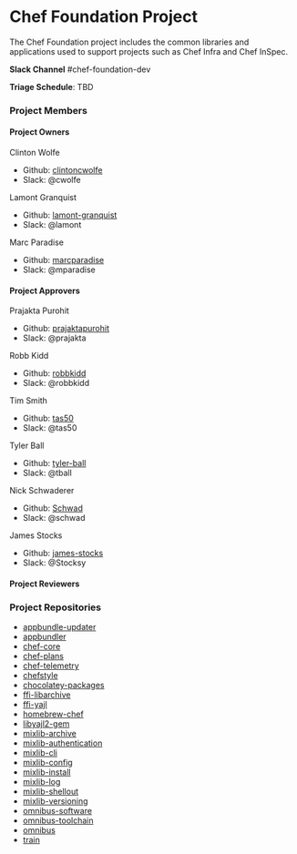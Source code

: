 # Chef Foundation Project

The Chef Foundation project includes the common libraries and applications used to support projects such as Chef Infra and Chef InSpec.

**Slack Channel** #chef-foundation-dev

**Triage Schedule**: TBD

### Project Members

#### Project Owners

Clinton Wolfe
  - Github: [clintoncwolfe](https://github.com/clintoncwolfe)
  - Slack: @cwolfe

Lamont Granquist
  - Github: [lamont-granquist](https://github.com/lamont-granquist)
  - Slack: @lamont

Marc Paradise
  - Github: [marcparadise](https://github.com/marcparadise)
  - Slack: @mparadise

#### Project Approvers

Prajakta Purohit
  - Github: [prajaktapurohit](https://github.com/prajaktapurohit)
  - Slack: @prajakta

Robb Kidd
  - Github: [robbkidd](https://github.com/robbkidd)
  - Slack: @robbkidd

Tim Smith
  - Github: [tas50](https://github.com/tas50)
  - Slack: @tas50

Tyler Ball
  - Github: [tyler-ball](https://github.com/tyler-ball)
  - Slack: @tball

Nick Schwaderer
 - Github: [Schwad](https://github.com/Schwad)
 - Slack: @schwad

James Stocks
  - Github: [james-stocks](https://github.com/james-stocks)
  - Slack: @Stocksy

#### Project Reviewers

### Project Repositories

- [appbundle-updater](https://github.com/chef/appbundle-updater)
- [appbundler](https://github.com/chef/appbundler)
- [chef-core](https://github.com/chef/chef-core)
- [chef-plans](https://github.com/chef/chef-plans)
- [chef-telemetry](https://github.com/chef/chef-telemetry)
- [chefstyle](https://github.com/chef/chefstyle)
- [chocolatey-packages](https://github.com/chef/chocolatey-packages)
- [ffi-libarchive](https://github.com/chef/ffi-libarchive)
- [ffi-yajl](https://github.com/chef/ffi-yajl)
- [homebrew-chef](https://github.com/chef/homebrew-chef)
- [libyajl2-gem](https://github.com/chef/libyajl2-gem)
- [mixlib-archive](https://github.com/chef/mixlib-archive)
- [mixlib-authentication](https://github.com/chef/mixlib-authentication)
- [mixlib-cli](https://github.com/chef/mixlib-cli)
- [mixlib-config](https://github.com/chef/mixlib-config)
- [mixlib-install](https://github.com/chef/mixlib-install)
- [mixlib-log](https://github.com/chef/mixlib-log)
- [mixlib-shellout](https://github.com/chef/mixlib-shellout)
- [mixlib-versioning](https://github.com/chef/mixlib-versioning)
- [omnibus-software](https://github.com/chef/omnibus-software)
- [omnibus-toolchain](https://github.com/chef/omnibus-toolchain)
- [omnibus](https://github.com/chef/omnibus)
- [train](https://github.com/chef/train)
